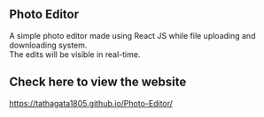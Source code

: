 ## Photo Editor <br>

A simple photo editor made using React JS while file uploading and downloading system. <br>
The edits will be visible in real-time.

## Check here to view the website

https://tathagata1805.github.io/Photo-Editor/
